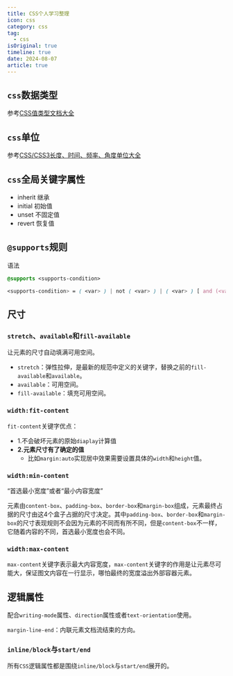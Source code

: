 ```yaml
---
title: CSS个人学习整理
icon: css
category: css
tag:
  - css
isOriginal: true
timeline: true
date: 2024-08-07
article: true
---
```


<!-- more -->

## `css`数据类型

参考[CSS值类型文档大全](https://www.zhangxinxu.com/wordpress/2019/11/css-value-type/)


## `css`单位

参考[CSS/CSS3长度、时间、频率、角度单位大全](https://www.zhangxinxu.com/wordpress/2011/03/css-css3-unit-units/)


## `css`全局关键字属性

- inherit 继承
- initial 初始值
- unset 不固定值
- revert 恢复值

## `@supports`规则

语法

```css
@supports <supports-condition> 
```

```css
<supports-condition> = ( <var> ) | not ( <var> ) | ( <var> ) [ and (<var>) ]+ | ( <var> ) [ or (<var>) ]+
```

## 尺寸

### `stretch`、`available`和`fill-available`

让元素的尺寸自动填满可用空间。

- `stretch`：弹性拉伸，是最新的规范中定义的关键字，替换之前的`fill-available`和`available`。
- `available`：可用空间。
- `fill-available`：填充可用空间。


### `width:fit-content`

`fit-content`关键字优点：
- 1.不会破坏元素的原始`diaplay`计算值
- **2.元素尺寸有了确定的值**
  - 比如`margin:auto`实现居中效果需要设置具体的`width`和`height`值。


### `width:min-content`

“首选最小宽度”或者“最小内容宽度”

元素由`content-box`、`padding-box`、`border-box`和`margin-box`组成，元素最终占据的尺寸由这4个盒子占据的尺寸决定。其中`padding-box`、`border-box`和`margin-box`的尺寸表现规则不会因为元素的不同而有所不同，但是`content-box`不一样，它随着内容的不同，首选最小宽度也会不同。


### `width:max-content`

`max-content`关键字表示最大内容宽度，`max-content`关键字的作用是让元素尽可能大，保证图文内容在一行显示，哪怕最终的宽度溢出外部容器元素。


## 逻辑属性

配合`writing-mode`属性、`direction`属性或者`text-orientation`使用。

`margin-line-end`：内联元素文档流结束的方向。


### `inline/block`与`start/end`

所有`CSS`逻辑属性都是围绕`inline/block`与`start/end`展开的。





